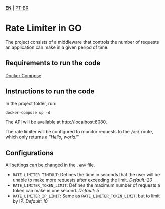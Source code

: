 **[EN](README.md)** | [PT-BR](README_pt-BR.md)

# Rate Limiter in GO

The project consists of a middleware that controls the number of requests an application can make in a given period of time.

## Requirements to run the code

[Docker Compose](https://docs.docker.com/compose/install/)

## Instructions to run the code

In the project folder, run:
```
docker-compose up -d
```
The API will be available at http://localhost:8080.

The rate limiter will be configured to monitor requests to the `/api` route, which only returns a *"Hello, world!"*

## Configurations

All settings can be changed in the `.env` file.

- `RATE_LIMITER_TIMEOUT`: Defines the time in seconds that the user will be unable to make more requests after exceeding the limit. *Default: 20*
- `RATE_LIMITER_TOKEN_LIMIT`: Defines the maximum number of requests a token can make in one second. *Default: 5*
- `RATE_LIMITER_IP_LIMIT`: Same as `RATE_LIMITER_TOKEN_LIMIT`, but to limit by IP. *Default: 10*